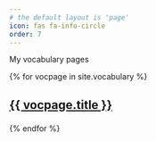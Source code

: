 ```yaml
---
# the default layout is 'page'
icon: fas fa-info-circle
order: 7
---
```


My vocabulary pages


{% for vocpage in site.vocabulary %}
<h2>

<a href="{{ site.baseurl }}{{ vocpage.url }}">{{ vocpage.title }}
</a>
</h2>
{% endfor %}
